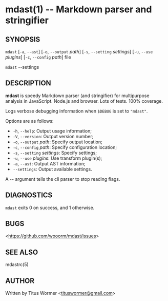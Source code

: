 # mdast(1) -- Markdown parser and stringifier

## SYNOPSIS

`mdast` [`-a`, `--ast`] [`-o`, `--output` _path_] [`-s`, `--setting` _settings_] [`-u`, `--use` _plugins_] [`-c`, `--config` _path_] file

`mdast` --settings

## DESCRIPTION

**mdast** is speedy Markdown parser (and stringifier) for multipurpose analysis in JavaScript.  Node.js and browser.  Lots of tests.  100% coverage.

Logs verbose debugging information when `$DEBUG` is set to `"mdast"`.

Options are as follows:

*   `-h`, `--help`: Output usage information;
*   `-V`, `--version`: Output version number;
*   `-o`, `--output` _path_: Specify output location;
*   `-c`, `--config` _path_: Specify configuration location;
*   `-s`, `--setting` _settings_: Specify settings;
*   `-u`, `--use` _plugins_: Use transform plugin(s);
*   `-a`, `--ast`: Output AST information;
*   `--settings`: Output available settings.

A -- argument tells the cli parser to stop reading flags.

## DIAGNOSTICS

`mdast` exits 0 on success, and 1 otherwise.

## BUGS

<<https://github.com/wooorm/mdast/issues>>

## SEE ALSO

mdastrc(5)

## AUTHOR

Written by Titus Wormer <<tituswormer@gmail.com>>

